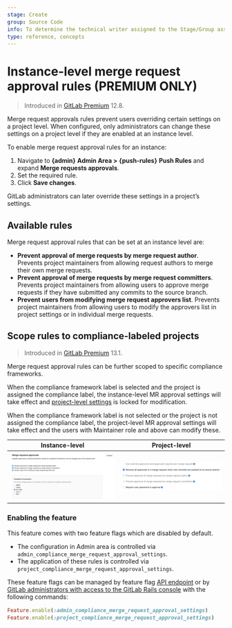 ```yaml
---
stage: Create
group: Source Code
info: To determine the technical writer assigned to the Stage/Group associated with this page, see https://about.gitlab.com/handbook/engineering/ux/technical-writing/#designated-technical-writers
type: reference, concepts
---
```


# Instance-level merge request approval rules **(PREMIUM ONLY)**

> Introduced in [GitLab Premium](https://gitlab.com/gitlab-org/gitlab/-/issues/39060) 12.8.

Merge request approvals rules prevent users overriding certain settings on a project
level. When configured, only administrators can change these settings on a project level
if they are enabled at an instance level.

To enable merge request approval rules for an instance:

1. Navigate to **{admin}** **Admin Area >** **{push-rules}** **Push Rules** and expand **Merge
   requests approvals**.
1. Set the required rule.
1. Click **Save changes**.

GitLab administrators can later override these settings in a project’s settings.

## Available rules

Merge request approval rules that can be set at an instance level are:

- **Prevent approval of merge requests by merge request author**. Prevents project
  maintainers from allowing request authors to merge their own merge requests.
- **Prevent approval of merge requests by merge request committers**. Prevents project
  maintainers from allowing users to approve merge requests if they have submitted
  any commits to the source branch.
- **Prevent users from modifying merge request approvers list**. Prevents project
  maintainers from allowing users to modify the approvers list in project settings
  or in individual merge requests.

## Scope rules to compliance-labeled projects

> Introduced in [GitLab Premium](https://gitlab.com/groups/gitlab-org/-/epics/3432) 13.1.

Merge request approval rules can be further scoped to specific compliance frameworks.

When the compliance framework label is selected and the project is assigned the compliance
label, the instance-level MR approval settings will take effect and
[project-level settings](../project/merge_requests/merge_request_approvals.md#adding--editing-a-default-approval-rule)
is locked for modification.

When the compliance framework label is not selected or the project is not assigned the
compliance label, the project-level MR approval settings will take effect and the users with
Maintainer role and above can modify these.

| Instance-level | Project-level |
| -------------- | ------------- |
| ![Scope MR approval settings to compliance frameworks](img/scope_mr_approval_settings_v13_1.png) | ![MR approval settings on compliance projects](img/mr_approval_settings_compliance_project_v13_1.png) |

### Enabling the feature

This feature comes with two feature flags which are disabled by default.

- The configuration in Admin area is controlled via `admin_compliance_merge_request_approval_settings`.
- The application of these rules is controlled via `project_compliance_merge_request_approval_settings`.

These feature flags can be managed by feature flag [API endpoint](../../api/features.md#set-or-create-a-feature) or
by [GitLab administrators with access to the GitLab Rails console](../../administration/feature_flags.md) with the following commands:

```ruby
Feature.enable(:admin_compliance_merge_request_approval_settings)
Feature.enable(:project_compliance_merge_request_approval_settings)
```
